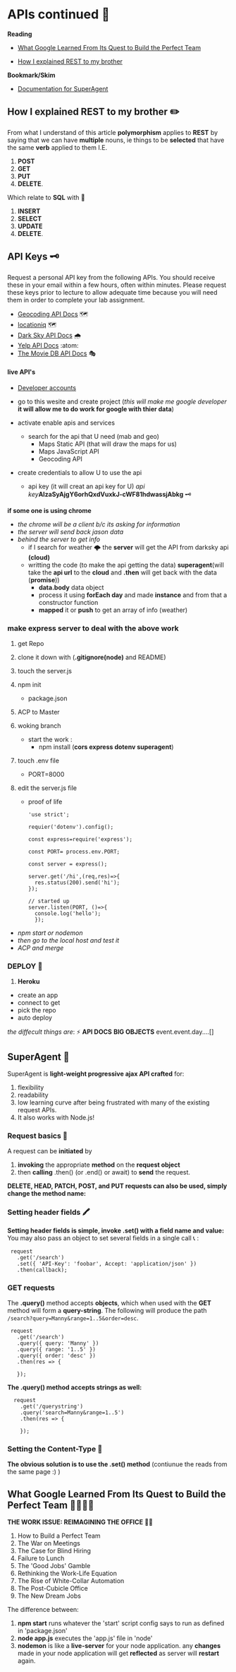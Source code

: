 # APIs continued :incoming_envelope:

**Reading**

- [What Google Learned From Its Quest to Build the Perfect Team](https://www.nytimes.com/2016/02/28/magazine/what-google-learned-from-its-quest-to-build-the-perfect-team.html)

- [How I explained REST to my brother](https://gist.github.com/brookr/5977550)

**Bookmark/Skim**

- [Documentation for SuperAgent](https://visionmedia.github.io/superagent/)

## How I explained REST to my brother :pencil2:

From what I understand of this article **polymorphism** applies to **REST** by saying that we can have **multiple** nouns, ie things to be **selected** that have the same **verb** applied to them I.E.

1. **POST**
1. **GET**
1. **PUT**
1. **DELETE**.

Which relate to **SQL** with :slot_machine:

1. **INSERT**
1. **SELECT**
1. **UPDATE**
1. **DELETE**.

## API Keys :old_key:

Request a personal API key from the following APIs. You should receive these in your email within a few hours, often within minutes. Please request these keys prior to lecture to allow adequate time because you will need them in order to complete your lab assignment.

- [Geocoding API Docs](https://locationiq.com/) :world_map:
- [locationiq](https://locationiq.com/) :world_map:
- [Dark Sky API Docs](https://darksky.net/dev/docs) :cloud_with_rain:
- [Yelp API Docs](https://www.yelp.com/developers/documentation/v3/business_search) :atom:
- [The Movie DB API Docs](https://developers.themoviedb.org/3/getting-started/introduction) :performing_arts:

#### live API's

- [Developer accounts](https://console.developers.google.com/projectselector2/apis/dashboard?pli=1&supportedpurview=project)

- go to this wesite and create project (_this will make me google developer_ **it will allow me to do work for google with thier data**)
- activate enable apis and services
  - search for the api that U need (mab and geo)
    - Maps Static API (that will draw the maps for us)
    - Maps JavaScript API
    - Geocoding API
- create credentials to allow U to use the api
  - api key (it will creat an api key for U) _api key_**AIzaSyAjgY6orhQxdVuxkJ-cWF81hdwassjAbkg** :old_key:

**if some one is using chrome**

- _the chrome will be a client b/c its asking for information_
- _the server will send back jason data_
- _behind the server to get info_
  - if I search for weather :cloud_with_lightning: the **server** will get the API from darksky api **(cloud)**
  - writting the code (to make the api getting the data) **superagent**(will take the **api url** to the **cloud** and **.then** will get back with the data (**promise**))
    - **data.body** data object
    - process it using **forEach day** and made **instance** and from that a constructor function
    - **mapped** it or **push** to get an array of info (weather)

### **make express server to deal with the above work**

1. get Repo
1. clone it down with (**.gitignore(node)** and README)
1. touch the server.js
1. npm init

   - package.json

1. ACP to Master
1. woking branch
   - start the work :
     - npm install (**cors express dotenv superagent**)
1. touch .env file

   - PORT=8000

1. edit the server.js file

   - proof of life

     ```
     'use strict';

     requier('dotenv').config();

     const express=require('express');

     const PORT= process.env.PORT;

     const server = express();

     server.get('/hi',(req,res)=>{
       res.status(200).send('hi');
     });

     // started up
     server.listen(PORT, ()=>{
       console.log('hello');
       });

     ```

- _npm start or nodemon_
- _then go to the local host and test it_
- _ACP and merge_

### DEPLOY :star2:

1. **Heroku**

- create an app
- connect to get
- pick the repo
- auto deploy

_the diffecult things are_: :zap:
**API DOCS**
**BIG OBJECTS**
event.event.day....[]

## SuperAgent :robot:

SuperAgent is **light-weight progressive ajax API crafted** for:

1. flexibility
1. readability
1. low learning curve after being frustrated with many of the existing request APIs.
1. It also works with Node.js!

### Request basics :envelope_with_arrow:

A request can be **initiated** by

1. **invoking** the appropriate **method** on the **request object**
1. then **calling** .then() (or .end() or await) to **send** the request.

**DELETE, HEAD, PATCH, POST, and PUT requests can also be used, simply change the method name:**

### Setting header fields :crayon:

**Setting header fields is simple, invoke .set() with a field name and value:**
You may also pass an object to set several fields in a single call :telephone_receiver: :

```
 request
   .get('/search')
   .set({ 'API-Key': 'foobar', Accept: 'application/json' })
   .then(callback);
```

### GET requests

The **.query()** method accepts **objects**, which when used with the **GET** method will form a **query-string**. The following will produce the path `/search?query=Manny&range=1..5&order=desc`.

```
 request
   .get('/search')
   .query({ query: 'Manny' })
   .query({ range: '1..5' })
   .query({ order: 'desc' })
   .then(res => {

   });
```

**The .query() method accepts strings as well:**

```
  request
    .get('/querystring')
    .query('search=Manny&range=1..5')
    .then(res => {

    });
```

### Setting the Content-Type :battery:

**The obvious solution is to use the .set() method** (contiunue the reads from the same page :) )

## What Google Learned From Its Quest to Build the Perfect Team :family_man_woman_boy_boy:

**THE WORK ISSUE: REIMAGINING THE OFFICE** :men_wrestling:

1. How to Build a Perfect Team
2. The War on Meetings
3. The Case for Blind Hiring
4. Failure to Lunch
5. The 'Good Jobs' Gamble
6. Rethinking the Work-Life Equation
7. The Rise of White-Collar Automation
8. The Post-Cubicle Office
9. The New Dream Jobs

The difference between:

1. **npm start** runs whatever the 'start' script config says to run as defined in 'package.json'
1. **node app.js** executes the 'app.js' file in 'node'
1. **nodemon** is like a **live-server** for your node application. any **changes** made in your node application will get **reflected** as server will **restart** again.
